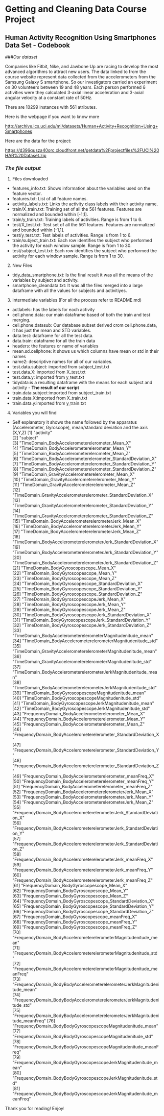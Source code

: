 # **Getting and Cleaning Data Course Project**

## Human Activity Recognition Using Smartphones Data Set - Codebook

###*Our dataset*

Companies like Fitbit, Nike, and Jawbone Up are racing to develop the most advanced algorithms to attract new users. The data linked to from the course website represent data collected from the accelerometers from the Samsung Galaxy S smartphone. So our investigators carried an experiment on 30 volunteers between 19 and 48 years. Each person performed 6 activities were they calculated 3-axial linear acceleration and 3-axial angular velocity at a constant rate of 50Hz.

There are 10299 instances with 561 atributes. 

Here is the webpage if you want to know more 

http://archive.ics.uci.edu/ml/datasets/Human+Activity+Recognition+Using+Smartphones

Here are the data for the project:

https://d396qusza40orc.cloudfront.net/getdata%2Fprojectfiles%2FUCI%20HAR%20Dataset.zip

### *The file output*

1. Files downloaded
 * features_info.txt: Shows information about the variables used on the feature vector.
 * features.txt: List of all feature names.
 * activity_labels.txt: Links the activity class labels with their activity name.
 * train/X_train.txt: Training set of all the 561 features. Features are normalized and bounded within [-1,1].
 * train/y_train.txt: Training labels of activities. Range is from 1 to 6.
 * test/X_test.txt: Test set of all the 561 features. Features are normalized and bounded within [-1,1].
 * test/y_test.txt: Test labels of activities. Range is from 1 to 6.
 * train/subject_train.txt: Each row identifies the subject who performed the activity for each window sample. Range is from 1 to 30.
 * test/subject_test.txt: Each row identifies the subject who performed the activity for each window sample. Range is from 1 to 30.

2. New Files 
 * tidy_data_smartphone.txt: Is the final result it was all the means of the variables by subject and activity. 
 * smartphone_cleandata.txt: It was all the files merged into a large dataframe with all the values for subjects and activitiyes. 
 
3. Intermediate variables (For all the process refer to README.md)
 * actlabels: has the labels for each activity
 * cell.phone.data: our main dataframe based of both the train and test merging. 
 * cell.phone.datasub: Our database subset derived crom cell.phone.data, it has just the mean and STD variables.
 * data.test: dataframe for all the test data.
 * data.train: dataframe for all the train data
 * headers: the features or name of variables
 * mean.sd.cellphone: it shows us which columns have mean or std in their names
 * name2: descriptive names for all of our variables. 
 * test.data.subject: imported from subject_test.txt
 * test.data.X: imported from X_test.txt
 * test.data.y: imported from y_test.txt
 * tidydata:is a resulting dataframe with the means for each subject and activity - **The result of our script**
 * train.data.subject:imported from subject_train.txt
 * train.data.X:imported from X_train.txt
 * train.data.y:imported from y_train.txt
 
4. Variables you will find
 * Self explanatory it shows the name followed by the apparatus (Accelerometer, Gyroscope), mean/standard deviation and the axis (X,Y,Z)
 [1] "activity"                                                                   
 [2] "subject"                                                                    
 [3] "TimeDomain_BodyAccelerometerelerometer_Mean_X"                              
 [4] "TimeDomain_BodyAccelerometerelerometer_Mean_Y"                              
 [5] "TimeDomain_BodyAccelerometerelerometer_Mean_Z"                              
 [6] "TimeDomain_BodyAccelerometerelerometer_StandardDeviation_X"                 
 [7] "TimeDomain_BodyAccelerometerelerometer_StandardDeviation_Y"                 
 [8] "TimeDomain_BodyAccelerometerelerometer_StandardDeviation_Z"                 
 [9] "TimeDomain_GravityAccelerometerelerometer_Mean_X"                           
[10] "TimeDomain_GravityAccelerometerelerometer_Mean_Y"                           
[11] "TimeDomain_GravityAccelerometerelerometer_Mean_Z"                           
[12] "TimeDomain_GravityAccelerometerelerometer_StandardDeviation_X"              
[13] "TimeDomain_GravityAccelerometerelerometer_StandardDeviation_Y"              
[14] "TimeDomain_GravityAccelerometerelerometer_StandardDeviation_Z"              
[15] "TimeDomain_BodyAccelerometerelerometerJerk_Mean_X"                          
[16] "TimeDomain_BodyAccelerometerelerometerJerk_Mean_Y"                          
[17] "TimeDomain_BodyAccelerometerelerometerJerk_Mean_Z"                          
[18] "TimeDomain_BodyAccelerometerelerometerJerk_StandardDeviation_X"             
[19] "TimeDomain_BodyAccelerometerelerometerJerk_StandardDeviation_Y"             
[20] "TimeDomain_BodyAccelerometerelerometerJerk_StandardDeviation_Z"             
[21] "TimeDomain_BodyGyroscopescope_Mean_X"                                       
[22] "TimeDomain_BodyGyroscopescope_Mean_Y"                                       
[23] "TimeDomain_BodyGyroscopescope_Mean_Z"                                       
[24] "TimeDomain_BodyGyroscopescope_StandardDeviation_X"                          
[25] "TimeDomain_BodyGyroscopescope_StandardDeviation_Y"                          
[26] "TimeDomain_BodyGyroscopescope_StandardDeviation_Z"                          
[27] "TimeDomain_BodyGyroscopescopeJerk_Mean_X"                                   
[28] "TimeDomain_BodyGyroscopescopeJerk_Mean_Y"                                   
[29] "TimeDomain_BodyGyroscopescopeJerk_Mean_Z"                                   
[30] "TimeDomain_BodyGyroscopescopeJerk_StandardDeviation_X"                      
[31] "TimeDomain_BodyGyroscopescopeJerk_StandardDeviation_Y"                      
[32] "TimeDomain_BodyGyroscopescopeJerk_StandardDeviation_Z"                      
[33] "TimeDomain_BodyAccelerometerelerometerMagnitudenitude_mean"                 
[34] "TimeDomain_BodyAccelerometerelerometerMagnitudenitude_std"                  
[35] "TimeDomain_GravityAccelerometerelerometerMagnitudenitude_mean"              
[36] "TimeDomain_GravityAccelerometerelerometerMagnitudenitude_std"               
[37] "TimeDomain_BodyAccelerometerelerometerJerkMagnitudenitude_mean"             
[38] "TimeDomain_BodyAccelerometerelerometerJerkMagnitudenitude_std"              
[39] "TimeDomain_BodyGyroscopescopeMagnitudenitude_mean"                          
[40] "TimeDomain_BodyGyroscopescopeMagnitudenitude_std"                           
[41] "TimeDomain_BodyGyroscopescopeJerkMagnitudenitude_mean"                      
[42] "TimeDomain_BodyGyroscopescopeJerkMagnitudenitude_std"                       
[43] "FrequencyDomain_BodyAccelerometerelerometer_Mean_X"                         
[44] "FrequencyDomain_BodyAccelerometerelerometer_Mean_Y"                         
[45] "FrequencyDomain_BodyAccelerometerelerometer_Mean_Z"                         
[46] "FrequencyDomain_BodyAccelerometerelerometer_StandardDeviation_X"            
[47] "FrequencyDomain_BodyAccelerometerelerometer_StandardDeviation_Y"            
[48] "FrequencyDomain_BodyAccelerometerelerometer_StandardDeviation_Z"            
[49] "FrequencyDomain_BodyAccelerometerelerometer_meanFreq_X"                     
[50] "FrequencyDomain_BodyAccelerometerelerometer_meanFreq_Y"                     
[51] "FrequencyDomain_BodyAccelerometerelerometer_meanFreq_Z"                     
[52] "FrequencyDomain_BodyAccelerometerelerometerJerk_Mean_X"                     
[53] "FrequencyDomain_BodyAccelerometerelerometerJerk_Mean_Y"                     
[54] "FrequencyDomain_BodyAccelerometerelerometerJerk_Mean_Z"                     
[55] "FrequencyDomain_BodyAccelerometerelerometerJerk_StandardDeviation_X"        
[56] "FrequencyDomain_BodyAccelerometerelerometerJerk_StandardDeviation_Y"        
[57] "FrequencyDomain_BodyAccelerometerelerometerJerk_StandardDeviation_Z"        
[58] "FrequencyDomain_BodyAccelerometerelerometerJerk_meanFreq_X"                 
[59] "FrequencyDomain_BodyAccelerometerelerometerJerk_meanFreq_Y"                 
[60] "FrequencyDomain_BodyAccelerometerelerometerJerk_meanFreq_Z"                 
[61] "FrequencyDomain_BodyGyroscopescope_Mean_X"                                  
[62] "FrequencyDomain_BodyGyroscopescope_Mean_Y"                                  
[63] "FrequencyDomain_BodyGyroscopescope_Mean_Z"                                  
[64] "FrequencyDomain_BodyGyroscopescope_StandardDeviation_X"                     
[65] "FrequencyDomain_BodyGyroscopescope_StandardDeviation_Y"                     
[66] "FrequencyDomain_BodyGyroscopescope_StandardDeviation_Z"                     
[67] "FrequencyDomain_BodyGyroscopescope_meanFreq_X"                              
[68] "FrequencyDomain_BodyGyroscopescope_meanFreq_Y"                              
[69] "FrequencyDomain_BodyGyroscopescope_meanFreq_Z"                              
[70] "FrequencyDomain_BodyAccelerometerelerometerMagnitudenitude_mean"            
[71] "FrequencyDomain_BodyAccelerometerelerometerMagnitudenitude_std"             
[72] "FrequencyDomain_BodyAccelerometerelerometerMagnitudenitude_meanFreq"        
[73] "FrequencyDomain_BodyBodyAccelerometerelerometerJerkMagnitudenitude_mean"    
[74] "FrequencyDomain_BodyBodyAccelerometerelerometerJerkMagnitudenitude_std"     
[75] "FrequencyDomain_BodyBodyAccelerometerelerometerJerkMagnitudenitude_meanFreq"
[76] "FrequencyDomain_BodyBodyGyroscopescopeMagnitudenitude_mean"                 
[77] "FrequencyDomain_BodyBodyGyroscopescopeMagnitudenitude_std"                  
[78] "FrequencyDomain_BodyBodyGyroscopescopeMagnitudenitude_meanFreq"             
[79] "FrequencyDomain_BodyBodyGyroscopescopeJerkMagnitudenitude_mean"             
[80] "FrequencyDomain_BodyBodyGyroscopescopeJerkMagnitudenitude_std"              
[81] "FrequencyDomain_BodyBodyGyroscopescopeJerkMagnitudenitude_meanFreq"   

Thank you for reading! Enjoy!
